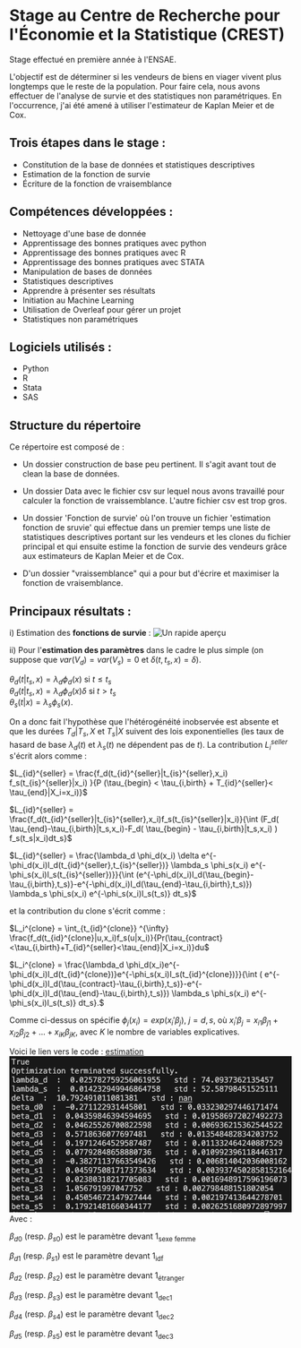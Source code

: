 # Stage au Centre de Recherche pour l'Économie et la Statistique (CREST)

Stage effectué en première année à l'ENSAE.

L'objectif est de déterminer si les vendeurs de biens en viager vivent plus longtemps que le reste de la population. 
Pour faire cela, nous avons effectuer de l'analyse de survie et des statistiques non paramétriques. En l'occurrence, j'ai été amené à utiliser l'estimateur de Kaplan Meier et de Cox. 

## Trois étapes dans le stage : 
- Constitution de la base de données et statistiques descriptives 
- Estimation de la fonction de survie 
- Écriture de la fonction de vraisemblance 

## Compétences développées :  
- Nettoyage d'une base de donnée
- Apprentissage des bonnes pratiques avec python
- Apprentissage des bonnes pratiques avec R
- Apprentissage des bonnes pratiques avec STATA
- Manipulation de bases de données
- Statistiques descriptives
- Apprendre à présenter ses résultats
- Initiation au Machine Learning
- Utilisation de Overleaf pour gérer un projet
- Statistiques non paramétriques 

## Logiciels utilisés : 
- Python 
- R 
- Stata
- SAS 

## Structure du répertoire
Ce répertoire est composé de : 

- Un dossier construction de base peu pertinent. Il s'agit avant tout de clean la base de données. 

- Un dossier Data avec le fichier csv sur lequel nous avons travaillé pour calculer la fonction de vraissemblance. L'autre fichier csv est trop gros. 

- Un dossier 'Fonction de survie' où l'on trouve un fichier 'estimation fonction de sruvie' qui effectue dans un premier temps une liste de statistiques descriptives portant sur les vendeurs et les clones du fichier principal et qui ensuite estime la fonction de survie des vendeurs grâce aux estimateurs de Kaplan Meier et de Cox. 

- D'un dossier "vraissemblance" qui a pour but d'écrire et maximiser la fonction de vraisemblance.

## Principaux résultats : 
i) Estimation des **fonctions de survie** : 
<picture>
 <source media="(prefers-color-scheme: dark)" srcset="https://github.com/AugustinCablant/Estimation-non-param-trique-et-mod-les-de-survie/blob/main/Fonction%20de%20survie/R%C3%A9sultats/survival_function.png">
 <source media="(prefers-color-scheme: light)" srcset="https://github.com/AugustinCablant/Estimation-non-param-trique-et-mod-les-de-survie/blob/main/Fonction%20de%20survie/R%C3%A9sultats/survival_function.png">
 <img alt="Un rapide aperçu" src="https://github.com/AugustinCablant/Estimation-non-param-trique-et-mod-les-de-survie/blob/main/Fonction%20de%20survie/R%C3%A9sultats/survival_function.png">
</picture>

ii) Pour l'**estimation des paramètres** dans le cadre le plus simple (on suppose que $var(V_d)=var(V_s)=0$ et $\delta(t,t_s,x)=\delta$). <br>

$\theta_d(t|t_s,x)= \lambda_d \phi_d(x)$ si  $t \le t_s$ <br>
$\theta_d(t|t_s,x)= \lambda_d \phi_d(x) \delta$ si $t >t_s$ <br>
$\theta_s(t|x)=\lambda_s \phi_s(x).$

On a donc fait l'hypothèse que l'hétérogénéité inobservée est absente et que les durées $T_d|T_s,X$ et $T_s|X$ suivent des lois exponentielles (les taux de hasard de base $\lambda_d(t)$ et $\lambda_s(t)$ ne dépendent pas de $t$). La contribution $L_i^{seller}$ s'écrit alors comme : 

$L_{id}^{seller} = \frac{f_d(t_{id}^{seller}|t_{is}^{seller},x_i) f_s(t_{is}^{seller}|x_i) }{P (\tau_{begin} < \tau_{i,birth} + T_{id}^{seller}< \tau_{end}|X_i=x_i)}$ 

$L_{id}^{seller} = \frac{f_d(t_{id}^{seller}|t_{is}^{seller},x_i)f_s(t_{is}^{seller}|x_i)}{\int (F_d( \tau_{end}-\tau_{i,birth}|t_s,x_i)-F_d( \tau_{begin} - \tau_{i,birth}|t_s,x_i) ) f_s(t_s|x_i)dt_s}$ 

$L_{id}^{seller} = \frac{\lambda_d \phi_d(x_i) \delta e^{-\phi_d(x_i)I_d(t_{id}^{seller},t_{is}^{seller})} \lambda_s \phi_s(x_i) e^{-\phi_s(x_i)I_s(t_{is}^{seller})}}{\int (e^{-\phi_d(x_i)I_d(\tau_{begin}-\tau_{i,birth},t_s)}-e^{-\phi_d(x_i)I_d(\tau_{end}-\tau_{i,birth},t_s)}) \lambda_s \phi_s(x_i) e^{-\phi_s(x_i)I_s(t_s)} dt_s}$ 

et la contribution du clone s'écrit comme :

$L_i^{clone} = \int_{t_{id}^{clone}} ^{\infty} \frac{f_d(t_{id}^{clone}|u,x_i)f_s(u|x_i)}{Pr(\tau_{contract}<\tau_{i,birth}+T_{id}^{seller}<\tau_{end}|X_i=x_i)}du$ 

$L_i^{clone} = \frac{\lambda_d \phi_d(x_i)e^{-\phi_d(x_i)I_d(t_{id}^{clone})}e^{-\phi_s(x_i)I_s(t_{id}^{clone})}}{\int ( e^{-\phi_d(x_i)I_d(\tau_{contract}-\tau_{i,birth},t_s)}-e^{-\phi_d(x_i)I_d(\tau_{end}-\tau_{i,birth},t_s)}) \lambda_s \phi_s(x_i) e^{-\phi_s(x_i)I_s(t_s)} dt_s}.$

Comme ci-dessus on spécifie $\phi_j(x_i)=exp(x_i'\beta_j)$, $j=d,s$, où $x_i'\beta_j=x_{i1}\beta_{j1}+x_{i2}\beta_{j2}+ ...+x_{iK}\beta_{jK}$, avec $K$ le nombre de variables explicatives.

Voici le lien vers le code : [estimation](https://github.com/AugustinCablant/Estimation-non-param-trique-et-mod-les-de-survie/blob/main/Vraisemblance/vraisemblance_mod%C3%A8le_simple.py) 
<picture>
 <source media="(prefers-color-scheme: dark)" srcset="https://github.com/AugustinCablant/Estimation-non-param-trique-et-mod-les-de-survie/blob/main/Vraisemblance/resultats.png">
 <source media="(prefers-color-scheme: light)" srcset="https://github.com/AugustinCablant/Estimation-non-param-trique-et-mod-les-de-survie/blob/main/Vraisemblance/resultats.png">
 <img alt="Un rapide aperçu" src="https://github.com/AugustinCablant/Estimation-non-param-trique-et-mod-les-de-survie/blob/main/Vraisemblance/resultats.png">
</picture>
Avec : 

$\beta _{d0}$ (resp. $\beta _{s0}$) est le paramètre devant $1 _{\text{sexe femme}}$  

$\beta _{d1}$ (resp. $\beta _{s1}$) est le paramètre devant $1 _{\text{idf}}$ 

$\beta _{d2}$ (resp. $\beta _{s2}$) est le paramètre devant $1 _{\text{étranger}}$ 

$\beta _{d3}$ (resp. $\beta _{s3}$) est le paramètre devant $1 _{\text{dec1}}$ 

$\beta _{d4}$ (resp. $\beta _{s4}$) est le paramètre devant $1 _{\text{dec2}}$ 

$\beta _{d5}$ (resp. $\beta _{s5}$) est le paramètre devant $1 _{\text{dec3}}$ 

